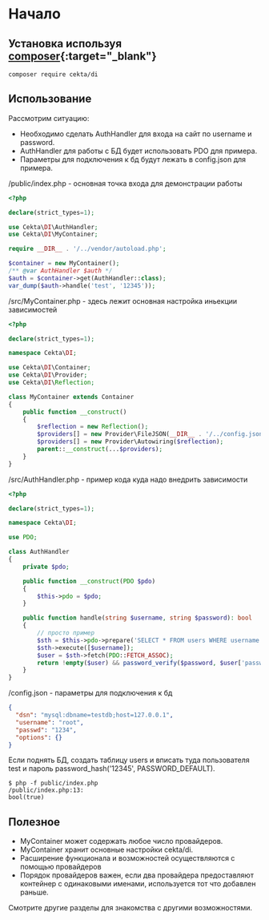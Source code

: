 # Начало

## Установка используя [composer](https://getcomposer.org/){:target="_blank"}

```
composer require cekta/di
```

## Использование

Рассмотрим ситуацию:
 * Необходимо сделать AuthHandler для входа на сайт по username и password.
 * AuthHandler для работы с БД будет использовать PDO для примера.
 * Параметры для подключения к бд будут лежать в config.json для примера.
 
/public/index.php - основная точка входа для демонстрации работы
```php 
<?php

declare(strict_types=1);

use Cekta\DI\AuthHandler;
use Cekta\DI\MyContainer;

require __DIR__ . '/../vendor/autoload.php';

$container = new MyContainer();
/** @var AuthHandler $auth */
$auth = $container->get(AuthHandler::class);
var_dump($auth->handle('test', '12345'));
```

/src/MyContainer.php - здесь лежит основная настройка иньекции зависимостей
```php 
<?php

declare(strict_types=1);

namespace Cekta\DI;

use Cekta\DI\Container;
use Cekta\DI\Provider;
use Cekta\DI\Reflection;

class MyContainer extends Container
{
    public function __construct()
    {
        $reflection = new Reflection();
        $providers[] = new Provider\FileJSON(__DIR__ . '/../config.json');
        $providers[] = new Provider\Autowiring($reflection);
        parent::__construct(...$providers);
    }
}
```

/src/AuthHandler.php - пример кода куда надо внедрить зависимости
```php 
<?php

declare(strict_types=1);

namespace Cekta\DI;

use PDO;

class AuthHandler
{
    private $pdo;

    public function __construct(PDO $pdo)
    {
        $this->pdo = $pdo;
    }

    public function handle(string $username, string $password): bool
    {
        // просто пример
        $sth = $this->pdo->prepare('SELECT * FROM users WHERE username = ?');
        $sth->execute([$username]);
        $user = $sth->fetch(PDO::FETCH_ASSOC);
        return !empty($user) && password_verify($password, $user['password']);
    }
}
```

/config.json - параметры для подключения к бд
```json
{
  "dsn": "mysql:dbname=testdb;host=127.0.0.1",
  "username": "root",
  "passwd": "1234",
  "options": {}
}
```

Если поднять БД, создать таблицу users и вписать туда пользователя test и пароль password_hash('12345', PASSWORD_DEFAULT).

```
$ php -f public/index.php 
/public/index.php:13:
bool(true)
```

## Полезное

 * MyContainer может содержать любое число провайдеров.
 * MyContainer хранит основные настройки cekta/di.
 * Расширение функционала и возможностей осуществляются с помощью провайдеров
 * Порядок провайдеров важен, если два провайдера предоставляют контейнер с одинаковыми именами, 
    используется тот что добавлен раньше.

Смотрите другие разделы для знакомства с другими возможностями.
